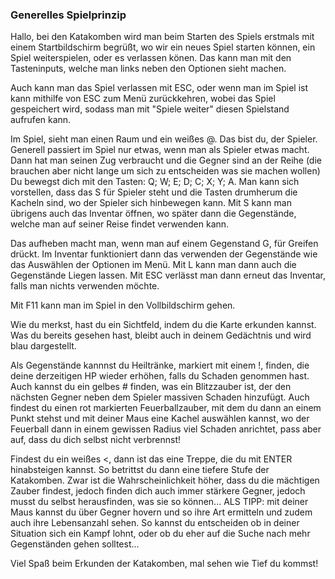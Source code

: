 ### Generelles Spielprinzip

Hallo, bei den Katakomben wird man beim Starten des Spiels erstmals mit einem Startbildschirm begrüßt, wo wir ein neues Spiel starten können, ein Spiel weiterspielen, oder es verlassen könen. Das kann man mit den
Tasteninputs, welche man links neben den Optionen sieht machen. 

Auch kann man das Spiel verlassen mit ESC, oder wenn man im Spiel ist kann mithilfe von ESC zum Menü zurückkehren, wobei das Spiel gespeichert wird, sodass man mit "Spiele weiter" diesen Spielstand aufrufen kann.

Im Spiel, sieht man einen Raum und ein weißes @. Das bist du, der Spieler. Generell passiert im Spiel nur etwas, wenn man als Spieler etwas macht. Dann hat man seinen Zug verbraucht und die Gegner sind an der Reihe (die brauchen aber nicht lange um sich zu entscheiden was sie machen wollen)
Du bewegst dich mit den Tasten: Q; W; E; D; C; X; Y; A. Man kann sich vorstellen, dass das S für Spieler steht und die Tasten drumherum die Kacheln sind, wo der Spieler sich hinbewegen kann. Mit S kann man übrigens auch das Inventar öffnen, wo später dann die Gegenstände, welche man auf seiner Reise findet verwenden kann.

Das aufheben macht man, wenn man auf einem Gegenstand G, für Greifen drückt. Im Inventar funktioniert dann das verwenden der Gegenstände wie das Auswählen der Optionen im Menü. Mit L kann man dann auch die Gegenstände Liegen lassen. Mit ESC verlässt man dann erneut das Inventar, falls man nichts verwenden möchte. 

Mit F11 kann man im Spiel in den Vollbildschirm gehen.


Wie du merkst, hast du ein Sichtfeld, indem du die Karte erkunden kannst. Was du bereits gesehen hast, bleibt auch in deinem Gedächtnis und wird blau dargestellt. 


Als Gegenstände kannnst du Heiltränke, markiert mit einem !, finden, die deine derzeitigen HP wieder erhöhen, falls du Schaden genommen hast.
Auch kannst du ein gelbes # finden, was ein Blitzzauber ist, der den nächsten Gegner neben dem Spieler massiven Schaden hinzufügt.
Auch findest du einen rot markierten Feuerballzauber, mit dem du dann an einem Punkt stehst und mit deiner Maus eine Kachel auswählen kannst, wo der Feuerball dann in einem gewissen Radius viel Schaden anrichtet, pass aber auf, dass du dich selbst nicht verbrennst!

Findest du ein weißes <, dann ist das eine Treppe, die du mit ENTER hinabsteigen kannst. So betrittst du dann eine tiefere Stufe der Katakomben. Zwar ist die Wahrscheinlichkeit höher, dass du die mächtigen Zauber findest, jedoch finden dich auch immer stärkere Gegner, jedoch musst du selbst herausfinden, was sie so können... ALS TIPP: mit deiner Maus kannst du über Gegner hovern und so ihre Art ermitteln und zudem auch ihre Lebensanzahl sehen. So kannst du entscheiden ob in deiner Situation sich ein Kampf lohnt, oder ob du eher auf die Suche nach mehr Gegenständen gehen solltest...

Viel Spaß beim Erkunden der Katakomben, mal sehen wie Tief du kommst!